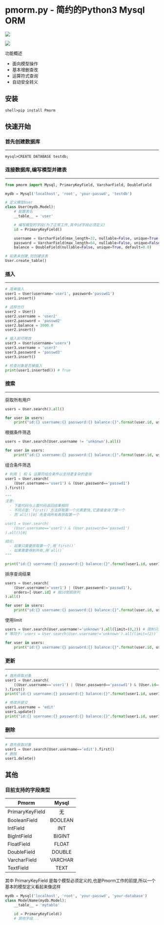 # pmorm.py - 简约的Python3 Mysql ORM

![](https://img.shields.io/badge/python-3.5-red.svg)

![](https://img.shields.io/badge/license-MIT-green.svg)

功能概述

- 面向模型操作
- 基本增删查改
- 运算符式查询
- 自动安全转义

## 安装

```
shell>pip install Pmorm
```

## 快速开始

### 首先创建数据库

---

```
mysql>CREATE DATABASE testdb;
```

### 连接数据库,编写模型并建表

---

```python
from pmorm import Mysql, PrimaryKeyField, VarcharField, DoubleField

mydb = Mysql('localhost', 'root', 'your-passwd', 'testdb')

# 定义模型User
class User(mydb.Model):
    # 配置表名
    __table__ = 'user'

    # 编写模型的字段(为了正常工作,其中id字段必须定义)
    id = PrimaryKeyField()

    username = VarcharField(max_length=32, nullable=False, unique=True, default=None)
    password = VarcharField(max_length=64, nullable=False, unique=False, default=None)
    balance = DoubleField(nullable=False, unique=True, default=0.0)

# 如表未创建,则创建该表
User.create_table()
```

### 插入

---

```python
# 简单插入
user1 = User(username='user1', password='passwd1')
user1.insert()

# 这样也行
user2 = User()
user2.username = 'user2'
user2.password = 'passwd2'
user2.balance = 3000.0
user2.insert()

# 插入前可修改
user3 = User(username='userx')
user3.username = 'user3'
user3.password = 'passwd3'
user3.insert()

# 检查对象是否被插入
print(user1.inserted()) # True
```

### 搜索

---

获取所有用户

```python
users = User.search().all()

for user in users:
    print("id:{} username:{} password:{} balance:{}".format(user.id, user.username, user.password, user.balance))
```

根据条件筛选

```python
users = User.search(User.username != 'unkonwn').all()

for user in users:
    print("id:{} username:{} password:{} balance:{}".format(user.id, user.username, user.password, user.balance))
```

组合条件筛选

```python
# 利用 | 和 & 运算符组合条件以支持更复杂的查询
user1 = User.search(
    (User.username=='user1') & (User.password=='passwd1')
).first()

"""
注意:
  - 下面代码与上面代码返回结果相同
  - 不同点是:`first()`方法获取第一个元素更快,它直接查询了第一个
  - 而`all()[0]`先查询所有再获取第一个

user1 = User.search(
    (User.username=='user1') & (User.password=='passwd1')
).all()[0]

结论:
  - 如果只需要获取第一个,用`first()`
  - 如果需要得到所有,用`all()`
"""

print("id:{} username:{} password:{} balance:{}".format(user1.id, user1.username, user1.password, user1.balance))
```

排序查询结果

```python
users = User.search(
    (User.username!='user1') | (User.password!='passwd1'),
    orders=[-User.id] # 按id倒叙排列
).all()

for user in users:
    print("id:{} username:{} password:{} balance:{}".format(user.id, user.username, user.password, user.balance))
```

使用limit

```python
users = User.search(User.username!='unknown').all(limit=(0,2)) # 限制只返回查询结果前两个,相当于"LIMIT 0, 2"
# 等同于:`users = User.search(User.username!='unknown').all(limit=(2))`

for user in users:
    print("id:{} username:{} password:{} balance:{}".format(user.id, user.username, user.password, user.balance))
```

### 更新

---

```python
# 首先获取对象
user1 = User.search(
    ((User.username=='user1') | (User.password=='passwd1') & (User.id==1)) # 复杂查询
).first()
print("id:{} username:{} password:{} balance:{}".format(user1.id, user1.username, user1.password, user1.balance))

# 修改并提交
user1.username = 'edit'
user1.update()
print("id:{} username:{} password:{} balance:{}".format(user1.id, user1.username, user1.password, user1.balance))
```

### 删除

---

```python
# 首先获取对象
user1 = User.search(User.username=='edit').first()
# 删除
user1.delete()
```

## 其他

### 目前支持的字段类型

Pmorm|Mysql
--|:--:
PrimaryKeyField|无
BooleanField|BOOLEAN
IntField|INT
BigIntField|BIGINT
FloatField|FLOAT
DoubleField|DOUBLE
VarcharField|VARCHAR
TextField|TEXT

其中 PrimaryKeyField 是每个模型必须定义的,也是Pmorm工作的前提,所以一个基本的模型定义看起来像这样

```python
mydb = Mysql('localhost', 'root', 'your-passwd', 'your-database')
class ModelName(mydb.Model):
    __table__ = 'mytable'

    id = PrimaryKeyField()
    # 其他字段...
```